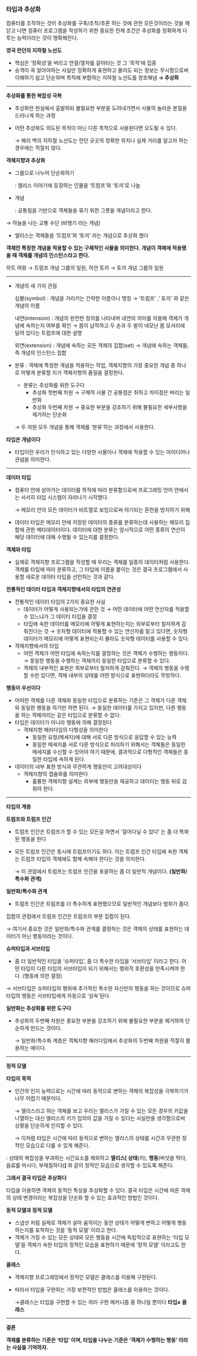 
### 타입과 추상화

컴퓨터를 조작하는 것이 추상화를 구축/조작/추론 하는 것에 관한 모든것이라는 것을 깨닫고 나면 컴퓨터 프로그램을 작성하기 위한 중요한 전제 조건은 추상화를 정확하게 다루는 능력이라는 것이 명확해진다.

**영국 런던의 지하철 노선도**

- 핵심은 ‘정확성’을 버리고 연결/열차를 갈아타는 것 그 ‘목적’에 집중
- 승객이 꼭 알아야하는 사실만 정확하게 표현하고 몰라도 되는 정보는 무시함으로써 
  이해하기 쉽고 단순하며 목적에 부합하는 지하철 노선도를 창조해냄 **→ 추상화**

---

**추상화를 통한 복잡성 극복**

- 추상화란 현실에서 출발하되 불필요한 부분을 도려내가면서 사물의 놀라운 본질을 드러나게 하는 과정
- 어떤 추상화도 의도된 목적이 아닌 다른 목적으로 사용된다면 오도될 수 있다.
    
     → 해리 백의 지하철 노선도는 런던 곳곳의 정확한 위치나 실제 거리를 알고자 하는 경우에는 적절치 않다.
    

**객체지향과 추상화**

- 그룹으로 나누어 단순화하기

    : 엘리스 이야기에 등장하는 인물을 ‘트럼프’와 ‘토끼’로 나눔

- 개념

    : 공통점을 기반으로 객체들을 묶기 위한 그릇을 개념이라고 한다.

 → 하늘을 나는 교통 수단 (비행기 라는 개념)

- 앨리스는 객체들을 ‘트럼프’와 ‘토끼’ 라는 개념으로 추상화 했다

**객체란 특정한 개념을 적용할 수 있는 구체적인 사물을 의미한다. 개념이 객체에 적용됐을 때 
객체를 개념의 인스턴스라고 한다.**

  하트 여왕 → 트럼프 개념 그룹의 일원, 하얀 토끼 → 토끼 개념 그룹의 일원

---

- 개념의 세 가지 관점
    
    심볼(symbol) : 개념을 가리키는 간략한 이름이나 명칭 → ‘트럼프’ ,’ 토끼’ 와 같은 개념의 이름
    
    내연(intension) : 개념의 완전한 정의를 나타내며 내연의 의미를 이용해 객체가 개념에 속하는지 여부를 확인 → 몸이 납작하고 두 손과 두 발이 네모난 몸 모서리에 달려 있다는 트럼프에 대한 설명
    
    외연(extension) : 개념에 속하는 모든 객체의 집합(set) → 개념에 속하는 객체들, 즉 개념의 인스턴스 집합
    
- 분류 : 객체에 특정한 개념을 적용하는 작업, 객체지향의 가장 중요한 개념 중 하나로 어떻게 
분류할 지가 객체지향의 품질을 결정한다.
    - 분류는 추상화를 위한 도구다
        - 추상화 첫번째 차원 → 구체적 사물 간 공통점은 취하고 차이점은 버리는 일반화
        - 추상화 두번째 차원 → 중요한 부분을 강조하기 위해 불필요한 세부사항을 제거하는 단순화
    
    → 두 차원 모두 개념을 통해 객체를 ‘분류’하는 과정에서 사용한다.
    

**타입은 개념이다**

- 타입이란 우리가 인식하고 있는 다양한 사물이나 객체에 적용할 수 있는 아이디어나 관념을 의미한다.

---

**데이터 타입**

- 컴퓨터 안에  살아가는 데이터를 목적에 따라 분류함으로써 프로그래밍 언어 안에서는 서서히 타입 시스템이 자라나기 시작했다.
    
     → 메모리 안의 모든 데이터가 비트열로 보임으로써 야기되는 혼란을 방지하기 위해
    
- 데이터 타입은 메모리 안에 저장된 데이터의 종류를 분류하는데 사용하는 메모리 집합에 관한 메타데이터이다. 데이터에 대한 분류는 암시적으로 어떤 종류의 연산이 해당 데이터에 대해 수행될 수 있는지를 결정한다.

**객체와 타입**

- 실제로 객체지향 프로그램을 작성할 때 우리는 객체를 일종의 데이터처럼 사용한다.
객체를 타입에 따라 분류하고, 그 타입에 이름을 붙이는 것은 결국 프로그램에서 사용할 새로운 데이터 타입을 선언하는 것과 같다.

**전통적인 데이터 타입과 객체지향에서의 타입의 연관성**

- 전통적인 데이터 타입의 2가지 중요한 사실
    - 데이터가 어떻게 사용되는가에 관한 것 
    → 어떤 데이터에 어떤 연산자를 적용할 수 있느냐가 그 데이터 타입을 결정
    - 타입에 속한 데이터를 메모리에 어떻게 표현하는지는 외부로부터 철저하게 감춰진다는 것 → 숫자형 데이터에 적용할 수 있는 연산자를 알고 있다면, 숫자형 데이터가 메모리에 어떻게 표현되는지 몰라도 숫자형 데이터를 사용할 수 있다.
- 객체지향에서의 타입
    - 어떤 객체가 어떤 타입에 속하는지를 결정하는 것은 객체가 수행하는 행동이다.
    → 동일한 행동을 수행하는 객체끼리 동일한 타입으로 분류할 수 있다.
    - 객체의 내부적인 표현은 외부로부터 철저하게 감춰진다.
    → 객체의 행동을 수행할 수만 있다면, 객체 내부의 상태를 어떤 방식으로 표현하더라도 무방하다.

**행동이 우선이다**

- 어떠한 객체를 다른 객체와 동일한 타입으로 분류하는 기준은 그 객체가 다른 객체와 동일한 행동을 하기만 하면 된다. 
→ 동일한 데이터를 가지고 있지만, 다른 행동을 하는 객체끼리는 같은 타입으로 분류할 수 없다.
- 타입은 데이터가 아니라 행동에 의해 결정된다
    - 객체지향 패러다임의 다형성을 의미한다
        - 동일한 요청(메세지)에 대해 서로 다른 방식으로 응답할 수 있는 능력
        - 동일한 메세지를 서로 다른 방식으로 처리하기 위해서는 객체들은 동일한 메세지를 수신할 수 있어야 하기 때문에, 결과적으로 다형적인 객체들은 동일한 타입에 속하게 된다.
- 데이터의 내부 표현 방식과 무관하게 행동만이 고려대상이다
    - 객체지향의 캡슐화를 의미한다
        - 훌륭한 객체지향 설계는 외부에 행동만을 제공하고 데이터는 행동 뒤로 감춰야 한다.
        

---

**타입의 계층**

**트럼프와 트럼프 인간**

- 트럼프 인간은 트럼프가 할 수 있는 모든걸 하면서 ‘걸어다닐 수 있다’ 는 좀 더 특화된 행동을 한다
- 모든 트럼프 인간은 동시에 트럼프이기도 하다. 이는 트럼프 인간 타입에 속한 객체는 트럼프 타입의 객체에도 함께 속해야 한다는 것을 의미한다.
    
    → 이 관점에서 트럼프는 트럼프 인간을 포괄하는 좀 더 일반적 개념이다. **(일반화/특수화 관계)**
    

**일반화/특수화 관계**

- 트럼프 인간은 트럼프를 더 특수하게 표현했으므로 일반적인 개념보다 범위가 좁다.

집합의 관점에서 트럼프 인간은 트럼프의 부분 집합이 된다.

→ 여기서 중요한 것은 일반화/특수화 관계를 결정하는 것은 객체의 상태를 표현하는 데이터가 아닌 행동이라는 것이다.

**슈퍼타입과 서브타입**

- 좀 더 일반적인 타입을 ‘슈퍼타입’, 좀 더 특수한 타입을 ‘서브타입’ 이라고 한다.
어떤 타입이 다른 타입의 서브타입이 되기 위해서는 행위적 호환성을 만족시켜야 한다. 
(행동에 의한 결정)

 → 서브타입은 슈퍼타입의 행위에 추가적인 특수한 자신만의 행동을 하는 것이므로 슈퍼타입의 
      행동은 서브타입에게 자동으로 ‘상속’된다.

**일반화는 추상화를 위한 도구다**

- 추상화의 두번째 차원은 중요한 부분을 강조하기 위해 불필요한 부분을 제거하여 단순하게 
만드는 것이다.
    
    → 일반화/특수화 계층은 객체지향 패러다임에서 추상화의 두번째 차원을 적절히 활용하는 
        예이다.
    

---

**정적 모델**

**타입의 목적**

- 인간의 인지 능력으로는 시간에 따라 동적으로 변하는 객체의 복잡성을 극복하기가 너무 어렵기 때문이다.
    
    → 앨리스라고 하는 객체를 보고 우리는 앨리스가 가질 수 있는 모든 경우의 키값을 나열하는 대신 앨리스의 키가 임의의 값을 가질 수 있다는 사실만을 생각함으로써 상황을 단순하게 인지할 수 있다.
    
    → 이처럼 타입은 시간에 따라 동적으로 변하는 앨리스의 상태를 시간과 무관한 정적인 모습으로 다룰 수 있게 해준다.
    

: 상태의 복잡성을 부과하는 시간요소를 제외하고
  **앨리스[ 상태**(키), **행동**(버섯을 먹다, 음료를 마시다, 부채질하다)**]** 와 같이 정적인 모습으로 생각할       수 있도록 해준다.

**그래서 결국 타입은 추상화다**

타입을 이용하면 객체의 동적인 특성을 추상화할 수 있다. 
결국 타입은 시간에 따른 객체의 상태 변경이라는 복잡성을 단순화 할 수 있는 효과적인 방법인 것이다.

**동적 모델과 정적 모델**

- 스냅샷 처럼 실제로 객체가 살아 움직이는 동안 상태가 어떻게 변하고 어떻게 행동하는지를 포착하는 것을 ‘동적 모델’ 이라고 한다.
- 객체가 가질 수 있는 모든 상태와 모든 행동을 시간에 독립적으로 표현하는 ‘타입 모델’을 객체가 속한 타입의 정적인 모습을 표현하기 때문에 ‘정적 모델’ 이라고도 한다.

**클래스**

- 객체지향 프로그래밍에서 정적인 모델은 클래스를 이용해 구현된다.
- 따라서 타입을 구현하는 가장 보편적인 방법은 클래스를 이용하는 것이다.
    
    →클래스는 타입을 구현할 수 있는 여러 구현 메커니즘 중 하나일 뿐이다  **타입≠ 클래스**
    

---

**결론**

**객체를 분류하는 기준은 ‘타입’ 이며, 타입을 나누는 기준은 ‘객체가 수행하는 행동’ 이라는 사실을 기억하자.**

